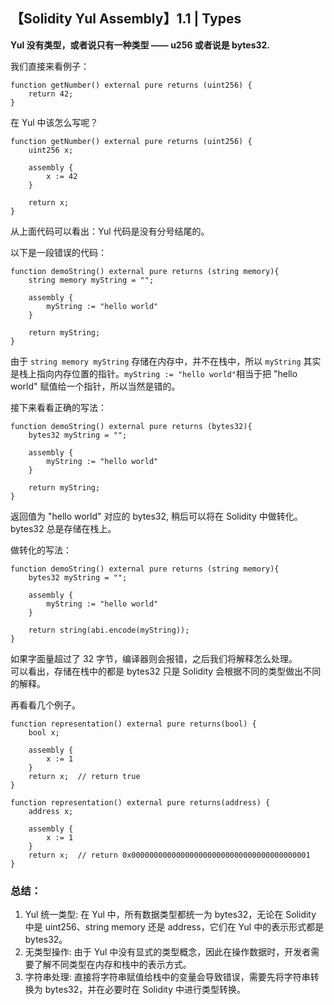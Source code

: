 ## 【Solidity Yul Assembly】1.1 | Types

**Yul 没有类型，或者说只有一种类型 —— u256 或者说是 bytes32.**  

我们直接来看例子：    
``` solidity
function getNumber() external pure returns (uint256) {
    return 42;
}
```
在 Yul 中该怎么写呢？    
``` solidity
function getNumber() external pure returns (uint256) {
    uint256 x;

    assembly {
        x := 42
    }

    return x;
}
```
从上面代码可以看出：Yul 代码是没有分号结尾的。

以下是一段错误的代码：  
``` solidity
function demoString() external pure returns (string memory){
    string memory myString = "";

    assembly {
        myString := "hello world"
    }

    return myString;
}
```
由于 `string memory myString` 存储在内存中，并不在栈中，所以 `myString` 其实是栈上指向内存位置的指针。`myString := "hello world"`相当于把 "hello world" 赋值给一个指针，所以当然是错的。  
  
接下来看看正确的写法：  
``` solidity
function demoString() external pure returns (bytes32){
    bytes32 myString = "";

    assembly {
        myString := "hello world"
    }

    return myString;
}
```
返回值为 "hello world" 对应的 bytes32, 稍后可以将在 Solidity 中做转化。bytes32 总是存储在栈上。  

做转化的写法：  
``` solidity
function demoString() external pure returns (string memory){
    bytes32 myString = "";

    assembly {
        myString := "hello world"
    }

    return string(abi.encode(myString));
}
```
  
如果字面量超过了 32 字节，编译器则会报错，之后我们将解释怎么处理。  
可以看出，存储在栈中的都是 bytes32 只是 Solidity 会根据不同的类型做出不同的解释。  

再看看几个例子。  
``` solidity
function representation() external pure returns(bool) {
    bool x;

    assembly {
        x := 1
    }
    return x;  // return true
}
```
``` solidity
function representation() external pure returns(address) {
    address x;

    assembly {
        x := 1
    }
    return x;  // return 0x0000000000000000000000000000000000000001
}
```

### 总结：
1. Yul 统一类型: 在 Yul 中，所有数据类型都统一为 bytes32，无论在 Solidity 中是 uint256、string memory 还是 address，它们在 Yul 中的表示形式都是 bytes32。  
2. 无类型操作: 由于 Yul 中没有显式的类型概念，因此在操作数据时，开发者需要了解不同类型在内存和栈中的表示方式。  
3. 字符串处理: 直接将字符串赋值给栈中的变量会导致错误，需要先将字符串转换为 bytes32，并在必要时在 Solidity 中进行类型转换。  

